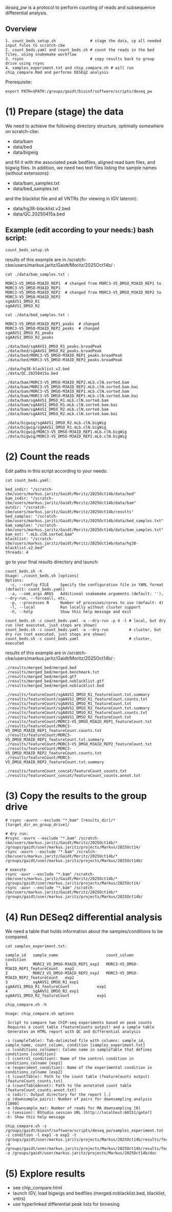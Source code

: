 *deseq_pw* is a protocol to perform counting of reads and subsequence differential analysis.

## Overview

```
1. count_beds_setup.sh               # stage the data, cp all needed input fules to scratch-cbe
2. count_beds.yaml and count_beds.sh # count the reads in the bed files, using snakemake workflow
3. rsync                             # copy results back to group drive using rsync
4. samples_experiment.txt and chip_compare.sh # will run chip_compare.Rmd and performs DESEq2 analysis
```

Prerequisite:

```
export PATH=$PATH:/groups/gaidt/bioinf/software/scripts/deseq_pw
```

# (1) Prepare (stage) the data

We need to achieve the following directory structure, optimally somewhere on scratch-cbe:

- data/bam
- data/bed
- data/bigwig

and fill it with the associated peak bedfiles, aligned read bam files, and bigwig files.
In addition, we need two text files listing the sample names (without extensions):

- data/bam_samples.txt 
- data/bed_samples.txt

and the blacklist file and all VNTRs (for viewing in IGV lateron):

- data/hg38-blacklist.v2.bed
- data/QC.20250415a.bed

## Example (edit according to your needs:) bash script:

```
count_beds_setup.sh
```

results of this example are in /scratch-cbe/users/markus.jaritz/Gaidt/Moritz/2025Oct14b/ :

```
cat ./data/bam_samples.txt :

MORC3-V5_DMSO-M3AID_REP1  # changed from MORC3-V5_DMSO_M3AID_REP1 to MORC3-V5_DMSO-M3AID_REP1
MORC3-V5_DMSO-M3AID_REP2  # changed	from MORC3-V5_DMSO_M3AID_REP2 to MORC3-V5_DMSO-M3AID_REP2
sgAAVS1_DMSO_R1
sgAAVS1_DMSO_R2

cat ./data/bed_samples.txt :

MORC3-V5_DMSO-M3AID_REP1_peaks  # changed
MORC3-V5_DMSO-M3AID_REP2_peaks  # changed
sgAAVS1_DMSO_R1_peaks
sgAAVS1_DMSO_R2_peaks

./data/bed/sgAAVS1_DMSO_R1_peaks.broadPeak
./data/bed/sgAAVS1_DMSO_R2_peaks.broadPeak
./data/bed/MORC3-V5_DMSO-M3AID_REP1_peaks.broadPeak
./data/bed/MORC3-V5_DMSO-M3AID_REP2_peaks.broadPeak

./data/hg38-blacklist.v2.bed
./data/QC.20250415a.bed

./data/bam/MORC3-V5_DMSO-M3AID_REP2.mLb.clN.sorted.bam
./data/bam/MORC3-V5_DMSO-M3AID_REP2.mLb.clN.sorted.bam.bai
./data/bam/MORC3-V5_DMSO-M3AID_REP1.mLb.clN.sorted.bam
./data/bam/MORC3-V5_DMSO-M3AID_REP1.mLb.clN.sorted.bam.bai
./data/bam/sgAAVS1_DMSO_R1.mLb.clN.sorted.bam
./data/bam/sgAAVS1_DMSO_R1.mLb.clN.sorted.bam.bai
./data/bam/sgAAVS1_DMSO_R2.mLb.clN.sorted.bam
./data/bam/sgAAVS1_DMSO_R2.mLb.clN.sorted.bam.bai

./data/bigwig/sgAAVS1_DMSO_R2.mLb.clN.bigWig
./data/bigwig/sgAAVS1_DMSO_R1.mLb.clN.bigWig
./data/bigwig/MORC3-V5_DMSO-M3AID_REP1.mLb.clN.bigWig
./data/bigwig/MORC3-V5_DMSO-M3AID_REP2.mLb.clN.bigWig
```

# (2) Count the reads

Edit paths in this script according to your needs:

```
cat count_beds.yaml:

bed_indir: "/scratch-cbe/users/markus.jaritz/Gaidt/Moritz/2025Oct14b/data/bed"
bam_indir: "/scratch-cbe/users/markus.jaritz/Gaidt/Moritz/2025Oct14b/data/bam"
outdir: "/scratch-cbe/users/markus.jaritz/Gaidt/Moritz/2025Oct14b/results"
bed_samples: "/scratch-cbe/users/markus.jaritz/Gaidt/Moritz/2025Oct14b/data/bed_samples.txt"
bam_samples: "/scratch-cbe/users/markus.jaritz/Gaidt/Moritz/2025Oct14b/data/bam_samples.txt"
bam_ext: ".mLb.clN.sorted.bam"
blacklist: "/scratch-cbe/users/markus.jaritz/Gaidt/Moritz/2025Oct14b/data/hg38-blacklist.v2.bed"
threads: 4
```

go to your final results directory and launch:

```
count_beds.sh -h
Usage: ./count_beds.sh [options]
Options:
  -c, --config FILE     Specify the configuration file in YAML format (default: count_beds.yaml)
  -a, --smk_args ARGS   Additional snakemake arguments (default: ''),  --dry-run, --forceall, etc.
  -p, --processes N     Number of processes/cores to use (default: 4)
  -l, --local           Run locally without cluster support
  -h, --help            Show this help message and exit
```

```
count_beds.sh -c count_beds.yaml -a --dry-run -p 4 -l # local, but dry run (not executed, just steps are shown)
count_beds.sh -c count_beds.yaml -a --dry-run         # cluster, but dry run (not executed, just steps are shown)
count_beds.sh -c count_beds.yaml                      # cluster, executed
```

results of this example are in /scratch-cbe/users/markus.jaritz/Gaidt/Moritz/2025Oct14b/ :

```
./results/merged_bed/merged.bed
./results/merged_bed/merged.benchmark.txt
./results/merged_bed/merged.gtf
./results/merged_bed/merged.noblacklist.gtf
./results/merged_bed/merged.noblacklist.bed

./results/featureCount/sgAAVS1_DMSO_R1_featureCount.txt.summary
./results/featureCount/sgAAVS1_DMSO_R1_featureCount.counts.txt
./results/featureCount/sgAAVS1_DMSO_R1_featureCount.txt
./results/featureCount/sgAAVS1_DMSO_R2_featureCount.txt.summary
./results/featureCount/sgAAVS1_DMSO_R2_featureCount.counts.txt
./results/featureCount/sgAAVS1_DMSO_R2_featureCount.txt
./results/featureCount/MORC3-V5_DMSO_M3AID_REP1_featureCount.txt
./results/featureCount/MORC3-V5_DMSO_M3AID_REP1_featureCount.counts.txt
./results/featureCount/MORC3-V5_DMSO_M3AID_REP1_featureCount.txt.summary
./results/featureCount/MORC3-V5_DMSO_M3AID_REP2_featureCount.txt
./results/featureCount/MORC3-V5_DMSO_M3AID_REP2_featureCount.counts.txt
./results/featureCount/MORC3-V5_DMSO_M3AID_REP2_featureCount.txt.summary

./results/featureCount_concat/featureCount_counts.txt
./results/featureCount_concat/featureCount_counts.annot.txt

```

# (3) Copy the results to the group drive

```
# rsync -auvrn --exclude "*.bam" [results_dir]/* [target_dir_on_group_drive]/

# dry run:
#rsync -auvrn --exclude "*.bam" /scratch-cbe/users/markus.jaritz/Gaidt/Moritz/2025Oct14b/* /groups/gaidt/user/markus.jaritz/projects/Markus/2025Oct14/
rsync -auvrn --exclude "*.bam" /scratch-cbe/users/markus.jaritz/Gaidt/Moritz/2025Oct14b/* /groups/gaidt/user/markus.jaritz/projects/Markus/2025Oct14b/

# execute
rsync -auvr --exclude "*.bam" /scratch-cbe/users/markus.jaritz/Gaidt/Moritz/2025Oct14b/* /groups/gaidt/user/markus.jaritz/projects/Markus/2025Oct14/
rsync -auvr --exclude "*.bam" /scratch-cbe/users/markus.jaritz/Gaidt/Moritz/2025Oct14b/* /groups/gaidt/user/markus.jaritz/projects/Markus/2025Oct14b/
```

# (4) Run DESeq2 differential analysis

We need a table that holds information about the samples/conditions to be compared.

```
cat samples_experiment.txt:

sample_id	sample_name						count_column							condition
1			MORC3_V5_DMSO-M3AID_REP1_exp2	MORC3-V5_DMSO-M3AID_REP1_featureCount	exp2
2			MORC3_V5_DMSO-M3AID_REP2_exp2	MORC3-V5_DMSO-M3AID_REP2_featureCount	exp2
3			sgAAVS1_DMSO_R1_exp1			sgAAVS1_DMSO_R1_featureCount			exp1
4			sgAAVS1_DMSO_R2_exp1			sgAAVS1_DMSO_R2_featureCount			exp1
```

```
chip_compare.sh -h

Usage: chip_compare.sh options

 Script to compare two ChIP-seq experiments based on peak counts
 Requires a count table (featureCounts output) and a sample table
 Generates an HTML report with QC and differential analysis

-s (sampleTable): Tab-delimited file with columns: sample_id, sample_name, count_column, condition [samples_experiment.txt]
-c (conditions_colname): Column name in sampleTable that defines conditions [condition]
-l (control_condition): Name of the control condition in conditions_colname [exp1]
-e (experiment_condition): Name of the experimental condition in conditions_colname [exp2]
-t (countTable): Path to the count table (featureCounts output) [featureCount_counts.txt]
-a (countTableAnnot): Path to the annotated count table [featureCount_counts.annot.txt]
-o (odir): Output directory for the report [.]
-p (downsample_pairs): Number of pairs for downsampling analysis [1000]
-m (downsample_ma): Number of reads for MA downsampling [0]
-i (session): RStudio session URL [http://localhost:60151/goto?]
-h: Show this help message
```

```
chip_compare.sh -s /groups/gaidt/bioinf/software/scripts/deseq_pw/samples_experiment.txt -c condition -l exp1 -e exp2 -t /groups/gaidt/user/markus.jaritz/projects/Markus/2025Oct14b/results/featureCount_concat/featureCount_counts.txt -a /groups/gaidt/user/markus.jaritz/projects/Markus/2025Oct14b/results/featureCount_concat/featureCount_counts.annot.txt -o /groups/gaidt/user/markus.jaritz/projects/Markus/2025Oct14b/doc
```
# (5) Explore results

- see chip_compare.html
- launch IGV, load bigwigs and bedfiles (merged.noblacklist.bed, blacklist, vntrs)
- use hyperlinked differential peak lists for browsing